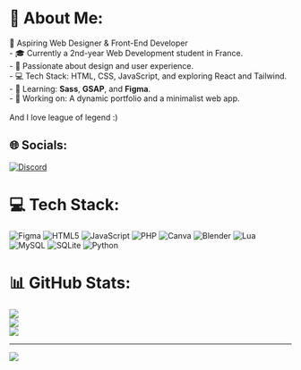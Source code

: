 # 💫 About Me:
🌟 Aspiring Web Designer & Front-End Developer  <br>- 🎓 Currently a 2nd-year Web Development student in France.  <br>- 🎨 Passionate about design and user experience.  <br>- 💻 Tech Stack: HTML, CSS, JavaScript, and exploring React and Tailwind.  <br>- 🌱 Learning: **Sass**, **GSAP**, and **Figma**.  <br>- 🔭 Working on: A dynamic portfolio and a minimalist web app.<br><br>And I love league of legend :)


## 🌐 Socials:
[![Discord](https://img.shields.io/badge/Discord-%237289DA.svg?logo=discord&logoColor=white)](https://discord.gg/keddaaa) 

# 💻 Tech Stack:
![Figma](https://img.shields.io/badge/figma-%23F24E1E.svg?style=flat&logo=figma&logoColor=white) ![HTML5](https://img.shields.io/badge/html5-%23E34F26.svg?style=flat&logo=html5&logoColor=white) ![JavaScript](https://img.shields.io/badge/javascript-%23323330.svg?style=flat&logo=javascript&logoColor=%23F7DF1E) ![PHP](https://img.shields.io/badge/php-%23777BB4.svg?style=flat&logo=php&logoColor=white) ![Canva](https://img.shields.io/badge/Canva-%2300C4CC.svg?style=flat&logo=Canva&logoColor=white) ![Blender](https://img.shields.io/badge/blender-%23F5792A.svg?style=flat&logo=blender&logoColor=white) ![Lua](https://img.shields.io/badge/lua-%232C2D72.svg?style=flat&logo=lua&logoColor=white) ![MySQL](https://img.shields.io/badge/mysql-4479A1.svg?style=flat&logo=mysql&logoColor=white) ![SQLite](https://img.shields.io/badge/sqlite-%2307405e.svg?style=flat&logo=sqlite&logoColor=white) ![Python](https://img.shields.io/badge/python-3670A0?style=flat&logo=python&logoColor=ffdd54)
# 📊 GitHub Stats:
![](https://github-readme-stats.vercel.app/api?username=Keddaaa&theme=dark&hide_border=false&include_all_commits=false&count_private=false)<br/>
![](https://github-readme-streak-stats.herokuapp.com/?user=Keddaaa&theme=dark&hide_border=false)<br/>
![](https://github-readme-stats.vercel.app/api/top-langs/?username=Keddaaa&theme=dark&hide_border=false&include_all_commits=false&count_private=false&layout=compact)

---
[![](https://visitcount.itsvg.in/api?id=Keddaaa&icon=0&color=0)](https://visitcount.itsvg.in)

<!-- Proudly created with GPRM ( https://gprm.itsvg.in ) -->
